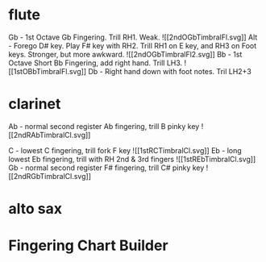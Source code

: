 # flute
Gb - 1st Octave Gb Fingering. Trill RH1. Weak.
![[2ndOGbTimbralFl.svg]]
Alt - Forego D# key. Play F# key with RH2. Trill RH1 on E key, and RH3 on Foot keys. Stronger, but more awkward.
![[2ndOGbTimbralFl2.svg]]
Bb - 1st Octave Short Bb Fingering, add right hand. Trill LH3.
![[1stOBbTimbralFl.svg]]
Db - Right hand down with foot notes. Tril LH2+3


# clarinet
Ab - normal second register Ab fingering, trill B pinky key
![[2ndRAbTimbralCl.svg]]

C - lowest C fingering, trill fork F key
![[1stRCTimbralCl.svg]]
Eb - long lowest Eb fingering, trill with RH 2nd & 3rd fingers
![[1stREbTimbralCl.svg]]
Gb - normal second register F# fingering, trill C# pinky key
![[2ndRGbTimbralCl.svg]]

# alto sax



# Fingering Chart Builder


